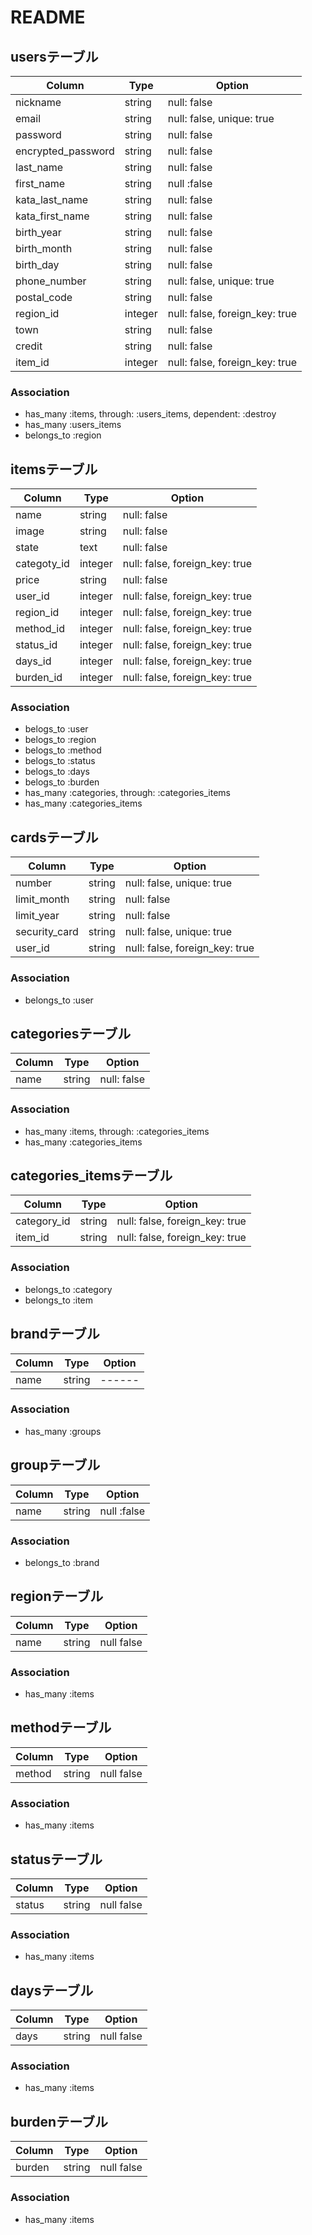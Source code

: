 # README

## usersテーブル
|Column|Type|Option|
|------|----|------|
|nickname|string|null: false|
|email|string|null: false, unique: true|
|password|string|null: false|
|encrypted_password|string|null: false|
|last_name|string|null: false|
|first_name|string|null :false|
|kata_last_name|string|null: false|
|kata_first_name|string|null: false|
|birth_year|string|null: false|
|birth_month|string|null: false|
|birth_day|string|null: false|
|phone_number|string|null: false, unique: true|
|postal_code|string|null: false|
|region_id|integer|null: false, foreign_key: true|
|town|string|null: false|
|credit|string|null: false|
|item_id|integer|null: false, foreign_key: true|

### Association
- has_many :items, through: :users_items, dependent: :destroy
- has_many :users_items
- belongs_to :region

## itemsテーブル
|Column|Type|Option|
|------|----|------|
|name|string|null: false|
|image|string|null: false|
|state|text|null: false|
|categoty_id|integer|null: false, foreign_key: true|
|price|string|null: false|
|user_id|integer|null: false, foreign_key: true|
|region_id|integer|null: false, foreign_key: true|
|method_id|integer|null: false, foreign_key: true|
|status_id|integer|null: false, foreign_key: true|
|days_id|integer|null: false, foreign_key: true|
|burden_id|integer|null: false, foreign_key: true|

### Association
- belogs_to :user
- belogs_to :region
- belogs_to :method
- belogs_to :status
- belogs_to :days
- belogs_to :burden
- has_many :categories, through: :categories_items
- has_many :categories_items

## cardsテーブル
|Column|Type|Option|
|------|----|------|
|number|string|null: false, unique: true|
|limit_month|string|null: false|
|limit_year|string|null: false|
|security_card|string|null: false, unique: true|
|user_id|string|null: false, foreign_key: true|

### Association
- belongs_to :user

## categoriesテーブル
|Column|Type|Option|
|------|----|------|
|name|string|null: false|

### Association
- has_many :items, through: :categories_items
- has_many :categories_items

## categories_itemsテーブル
|Column|Type|Option|
|------|----|------|
|category_id|string|null: false, foreign_key: true|
|item_id|string|null: false, foreign_key: true|

### Association
- belongs_to :category
- belongs_to :item

## brandテーブル
|Column|Type|Option|
|------|----|------|
|name|string|------|

### Association
- has_many :groups

## groupテーブル
|Column|Type|Option|
|------|----|------|
|name|string|null :false|

### Association
- belongs_to :brand

## regionテーブル
|Column|Type|Option|
|------|----|------|
|name|string|null false|

### Association
- has_many :items

## methodテーブル
|Column|Type|Option|
|------|----|------|
|method|string|null false|

### Association
- has_many :items

## statusテーブル
|Column|Type|Option|
|------|----|------|
|status|string|null false|

### Association
- has_many :items

## daysテーブル
|Column|Type|Option|
|------|----|------|
|days|string|null false|

### Association
- has_many :items

## burdenテーブル
|Column|Type|Option|
|------|----|------|
|burden|string|null false|

### Association
- has_many :items